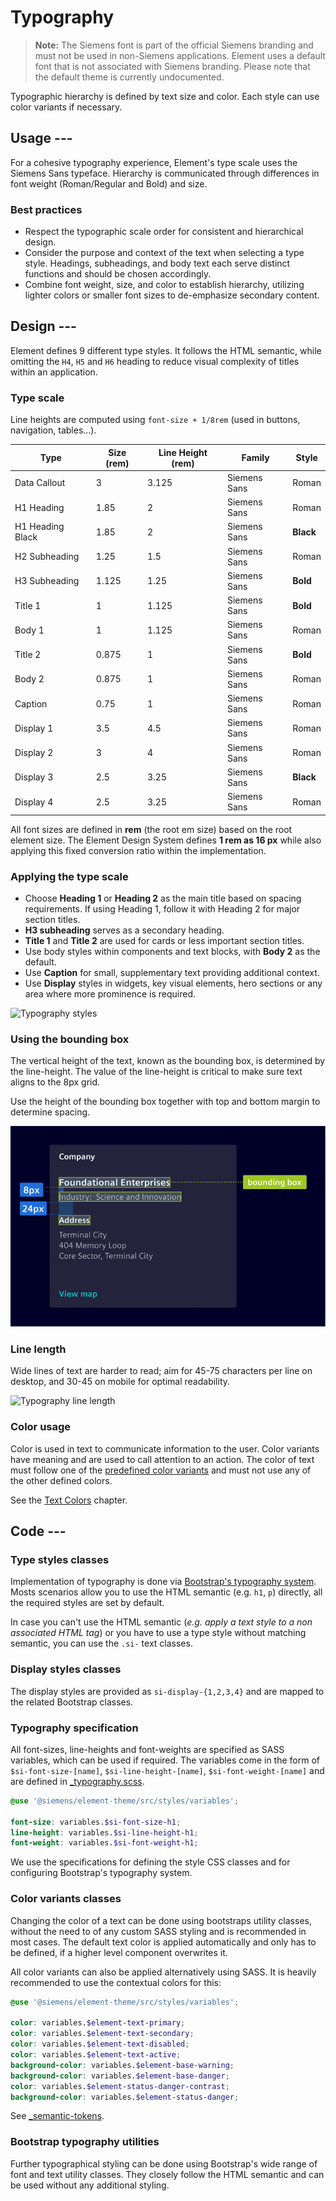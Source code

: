 # Typography

<!-- markdownlint-disable MD013 -->

> **Note:** The Siemens font is part of the official Siemens branding and must
> not be used in non-Siemens applications. Element uses a default font that is
> not associated with Siemens branding. Please note that the default theme is
> currently undocumented.

Typographic hierarchy is defined by text size and color. Each style can use
color variants if necessary.

## Usage ---

For a cohesive typography experience, Element's type scale uses the Siemens
Sans typeface.
Hierarchy is communicated through differences in font weight (Roman/Regular and Bold) and
size.

<si-docs-component example="typography/typography" editor="false" height="380"></si-docs-component>

### Best practices

- Respect the typographic scale order for consistent and hierarchical design.
- Consider the purpose and context of the text when selecting a type style.
Headings, subheadings, and body text each serve distinct functions and should be chosen accordingly.
- Combine font weight, size, and color to establish hierarchy, utilizing lighter colors
  or smaller font sizes to de-emphasize secondary content.

## Design ---

Element defines 9 different type styles. It follows the
HTML semantic, while omitting the `H4`, `H5` and `H6` heading to reduce visual
complexity of titles within an application.

### Type scale

Line heights are computed using `font-size + 1/8rem` (used in buttons,
navigation, tables…).

Type             | Size (rem) | Line Height (rem) | Family       | Style
-----------------|------------|-------------------|--------------|------
Data Callout     | 3          | 3.125             | Siemens Sans | Roman
H1 Heading       | 1.85       | 2                 | Siemens Sans | Roman
H1 Heading Black | 1.85       | 2                 | Siemens Sans | **Black**
H2 Subheading    | 1.25       | 1.5               | Siemens Sans | Roman
H3 Subheading    | 1.125      | 1.25              | Siemens Sans | **Bold**
Title 1          | 1          | 1.125             | Siemens Sans | **Bold**
Body 1           | 1          | 1.125             | Siemens Sans | Roman
Title 2          | 0.875      | 1                 | Siemens Sans | **Bold**
Body 2           | 0.875      | 1                 | Siemens Sans | Roman
Caption          | 0.75       | 1                 | Siemens Sans | Roman
Display 1        | 3.5        | 4.5               | Siemens Sans | Roman
Display 2        | 3          | 4                 | Siemens Sans | Roman
Display 3        | 2.5        | 3.25              | Siemens Sans | **Black**
Display 4        | 2.5        | 3.25              | Siemens Sans | Roman

All font sizes are defined in **rem** (the root em size) based on the root
element size. The Element Design System defines **1 rem as 16 px** while
also applying this fixed conversion ratio within the implementation.

### Applying the type scale

- Choose **Heading 1** or **Heading 2** as the main title based on spacing
  requirements. If using Heading 1, follow it with Heading 2 for major
  section titles.
- **H3 subheading** serves as a secondary heading.
- **Title 1** and **Title 2** are used for cards or less important section titles.
- Use body styles within components and text blocks, with **Body 2** as the default.
- Use **Caption** for small, supplementary text providing additional context.
- Use **Display** styles in widgets, key visual elements, hero sections or any area where more prominence is required.

![Typography styles](images/typography-styles.png)

### Using the bounding box

The vertical height of the text, known as the bounding box, is determined by the line-height.
The value of the line-height is critical to make sure text aligns to the 8px grid.

Use the height of the bounding box together with top and bottom margin to determine spacing.

![Typography bounding box](images/typography-bounding-box.png)

### Line length

Wide lines of text are harder to read;
aim for 45-75 characters per line on desktop, and 30-45 on mobile for optimal readability.

![Typography line length](images/typography-line-length.png)

### Color usage

Color is used in text to communicate information to the user. Color variants
have meaning and are used to call attention to an action. The color of text
must follow one of the [predefined color variants](colors/ui-colors.md) and must not
use any of the other defined colors.

<style>
si-docs-color {
  display: block;
  height: 30px;
  width: 30px;
  border-radius: 50%;
}
</style>

See the [Text Colors](colors/ui-colors.md#text) chapter.

## Code ---

### Type styles classes

Implementation of typography is done via [Bootstrap's typography system](https://getbootstrap.com/docs/5.1/content/typography/).
Mosts scenarios allow you to use the HTML semantic (e.g. `h1`, `p`) directly, all the required
styles are set by default.

In case you can't use the HTML semantic (*e.g. apply a text style to a non*
*associated HTML tag*) or you have to use a type style without matching
semantic, you can use the `.si-` text classes.

<si-docs-component example="typography/type-styles" height="300"></si-docs-component>

### Display styles classes

The display styles are provided as `si-display-{1,2,3,4}` and are
mapped to the related Bootstrap classes.

<si-docs-component example="typography/display-styles" height="280"></si-docs-component>

### Typography specification

All font-sizes, line-heights and font-weights are specified as SASS
variables, which can be used if required. The variables come in the form of
`$si-font-size-[name]`, `$si-line-height-[name]`, `$si-font-weight-[name]` and
are defined in [_typography.scss](https://github.com/siemens/element/tree/main/projects/element-theme/src/styles/variables/_typography.scss).

```scss
@use '@siemens/element-theme/src/styles/variables';

font-size: variables.$si-font-size-h1;
line-height: variables.$si-line-height-h1;
font-weight: variables.$si-font-weight-h1;
```

We use the specifications for defining the style CSS classes and for configuring
Bootstrap's typography system.

### Color variants classes

Changing the color of a text can be done using bootstraps utility classes,
without the need to of any custom SASS styling and is recommended in most cases.
The default text color is applied automatically and only has to be defined, if
a higher level component overwrites it.

<si-docs-component example="typography/color-variants" height="380"></si-docs-component>

All color variants can also be applied alternatively using SASS. It is heavily
recommended to use the contextual colors for this:

```scss
@use '@siemens/element-theme/src/styles/variables';

color: variables.$element-text-primary;
color: variables.$element-text-secondary;
color: variables.$element-text-disabled;
color: variables.$element-text-active;
background-color: variables.$element-base-warning;
background-color: variables.$element-base-danger;
color: variables.$element-status-danger-contrast;
background-color: variables.$element-status-danger;
```

See [_semantic-tokens](https://github.com/siemens/element/tree/main/projects/element-theme/src/styles/variables/_semantic-tokens.scss).

### Bootstrap typography utilities

Further typographical styling can be done using Bootstrap's wide range of font
and text utility classes. They closely follow the HTML semantic and can be used
without any additional styling.

<si-docs-component example="typography/bootstrap" height="400"></si-docs-component>
